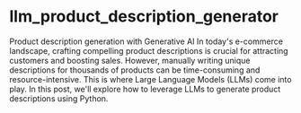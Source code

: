 # llm_product_description_generator
Product description generation with Generative AI
In today's e-commerce landscape, crafting compelling product descriptions is crucial for attracting customers and boosting sales. However, manually writing unique descriptions for thousands of products can be time-consuming and resource-intensive. This is where Large Language Models (LLMs) come into play. In this post, we'll explore how to leverage LLMs to generate product descriptions using Python.
